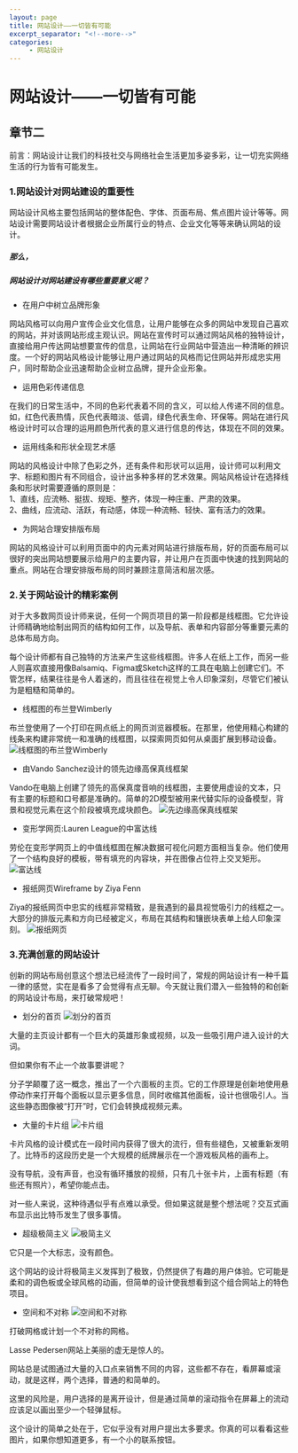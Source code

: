 ```yaml
---
layout: page
title: 网站设计——一切皆有可能
excerpt_separator: "<!--more-->"
categories:
     - 网站设计
---
```


# 网站设计——一切皆有可能
<!--more-->
## 章节二
前言：网站设计让我们的科技社交与网络社会生活更加多姿多彩，让一切充实网络生活的行为皆有可能发生。
### 1.网站设计对网站建设的重要性
网站设计风格主要包括网站的整体配色、字体、页面布局、焦点图片设计等等。网站设计需要网站设计者根据企业所属行业的特点、企业文化等等来确认网站的设计。    

##### 那么，
##### 网站设计对网站建设有哪些重要意义呢？
* 在用户中树立品牌形象

网站风格可以向用户宣传企业文化信息，让用户能够在众多的网站中发现自己喜欢的网站，并对该网站形成主观认识。网站在宣传时可以通过网站风格的独特设计，直接给用户传达网站想要宣传的信息，让网站在行业网站中营造出一种清晰的辨识度。一个好的网站风格设计能够让用户通过网站的风格而记住网站并形成忠实用户，同时帮助企业迅速帮助企业树立品牌，提升企业形象。
* 运用色彩传递信息

在我们的日常生活中，不同的色彩代表着不同的含义，可以给人传递不同的信息。如，红色代表热情，灰色代表暗淡、低调，绿色代表生命、环保等。网站在进行风格设计时可以合理的运用颜色所代表的意义进行信息的传达，体现在不同的效果。
* 运用线条和形状全现艺术感

网站的风格设计中除了色彩之外，还有条件和形状可以运用，设计师可以利用文字、标题和图片有不同组合，设计出多种多样的艺术效果。网站风格设计在选择线条和形状时需要遵循的原则是：  
1、直线，应流畅、挺拔、规矩、整齐，体现一种庄重、严肃的效果。  
2、曲线，应流动、活跃，有动感，体现一种流畅、轻快、富有活力的效果。
* 为网站合理安排版布局

网站的风格设计可以利用页面中的内元素对网站进行排版布局，好的页面布局可以很好的突出网站想要展示给用户的主要内容，并让用户在页面中快速的找到网站的重点。网站在合理安排版布局的同时兼顾注意简洁和层次感。

### 2.关于网站设计的精彩案例
对于大多数网页设计师来说，任何一个网页项目的第一阶段都是线框图。它允许设计师精确地绘制出网页的结构如何工作，以及导航、表单和内容部分等重要元素的总体布局方向。

每个设计师都有自己独特的方法来产生这些线框图。许多人在纸上工作，而另一些人则喜欢直接用像Balsamiq、Figma或Sketch这样的工具在电脑上创建它们。不管怎样，结果往往是令人着迷的，而且往往在视觉上令人印象深刻，尽管它们被认为是粗糙和简单的。
* 线框图的布兰登Wimberly

布兰登使用了一个打印在网点纸上的网页浏览器模板。在那里，他使用精心构建的线条来构建非常统一和准确的线框图，以探索网页如何从桌面扩展到移动设备。
![线框图的布兰登Wimberly](https://www.sumaart.com/media/images/20171212/15130667706276.jpg)

* 由Vando Sanchez设计的领先边缘高保真线框架

Vando在电脑上创建了领先的高保真度音响的线框图，主要使用虚设的文本，只有主要的标题和口号都是准确的。简单的2D模型被用来代替实际的设备模型，背景和视觉元素在这个阶段被填充成块颜色。
![先边缘高保真线框架](https://www.sumaart.com/media/images/20171212/15130667911445.jpg)

* 变形学网页:Lauren League的中富达线

劳伦在变形学网页上的中值线框图在解决数据可视化问题方面相当复杂。他们使用了一个结构良好的模板，带有填充的内容块，并在图像占位符上交叉矩形。
![富达线](https://www.sumaart.com/media/images/20171212/15130668846192.jpg)
* 报纸网页Wireframe by Ziya Fenn

Ziya的报纸网页中忠实的线框非常精致，是我遇到的最具视觉吸引力的线框之一。大部分的排版元素和方向已经被定义，布局在其结构和镶嵌块表单上给人印象深刻。
![报纸网页](https://www.sumaart.com/media/images/20171212/15130669263202.jpg)

### 3.充满创意的网站设计
创新的网站布局创意这个想法已经流传了一段时间了，常规的网站设计有一种千篇一律的感觉，实在是看多了会觉得有点无聊。今天就让我们潜入一些独特的和创新的网站设计布局，来打破常规吧！
* 划分的首页
![划分的首页](https://www.sumaarts.com/media/file/20191012/1570866968311932.jpg)  

大量的主页设计都有一个巨大的英雄形象或视频，以及一些吸引用户进入设计的大词。

但如果你有不止一个故事要讲呢？

分子学颠覆了这一概念，推出了一个六面板的主页。它的工作原理是创新地使用悬停动作来打开每个面板以显示更多信息，同时收缩其他面板，设计也很吸引人。当这些静态图像被“打开”时，它们会转换成视频元素。

* 大量的卡片组
![卡片组](https://www.sumaarts.com/media/file/20191012/1570866981907249.jpg)  

卡片风格的设计模式在一段时间内获得了很大的流行，但有些褪色，又被重新发明了。比特币的这段历史是一个大规模的纸牌展示在一个游戏板风格的画布上。

没有导航，没有声音，也没有循环播放的视频，只有几十张卡片，上面有标题（有些还有照片），希望你能点击。

对一些人来说，这种待遇似乎有点难以承受。但如果这就是整个想法呢？交互式画布显示出比特币发生了很多事情。

* 超级极简主义
![极简主义](https://www.sumaarts.com/media/file/20191012/1570866991625256.jpg) 

它只是一个大标志，没有颜色。

这个网站的设计将极简主义发挥到了极致，仍然提供了有趣的用户体验。它可能是柔和的调色板或全球风格的动画，但简单的设计使我想看到这个组合网站上的特色项目。

* 空间和不对称
![空间和不对称](https://www.sumaarts.com/media/file/20191012/1570867032259975.jpg)   

打破网格或计划一个不对称的网格。

Lasse Pedersen网站上美丽的虚无是惊人的。

网站总是试图通过大量的入口点来销售不同的内容，这些都不存在，看屏幕或滚动，就是这样，两个选择，普通的和简单的。

这里的风险是，用户选择的是离开设计，但是通过简单的滚动指令在屏幕上的流动应该足以画出至少一个轻弹鼠标。

这个设计的简单之处在于，它似乎没有对用户提出太多要求。你真的可以看看这些图片，如果你想知道更多，有一个小的联系按钮。
